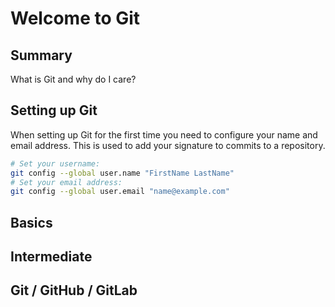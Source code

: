 # Welcome to Git

##  Summary

What is Git and why do I care?

## Setting up Git

When setting up Git for the first time you need to configure your name and email address.  This is used to add your signature to commits to a repository.

``` bash
# Set your username:
git config --global user.name "FirstName LastName"
# Set your email address:
git config --global user.email "name@example.com"
```

## Basics

## Intermediate

## Git / GitHub / GitLab

